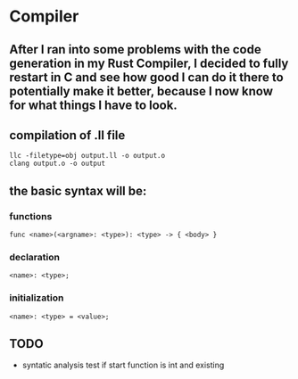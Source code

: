 # Compiler

## After I ran into some problems with the code generation in my Rust Compiler, I decided to fully restart in C and see how good I can do it there to potentially make it better, because I now know for what things I have to look.

## compilation of .ll file

```
llc -filetype=obj output.ll -o output.o
clang output.o -o output
```

## the basic syntax will be:

### functions
`func <name>(<argname>: <type>): <type> -> { <body> }`

### declaration
`<name>: <type>;`

### initialization
`<name>: <type> = <value>;`

## TODO

- syntatic analysis test if start function is int and existing